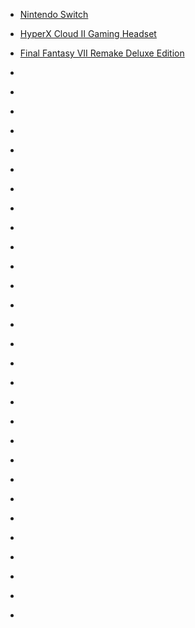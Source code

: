 
- [Nintendo Switch](/2020/09/nintendo-switch/)

- [HyperX Cloud II Gaming Headset](/2020/05/hyperx-cloud2/)

- [Final Fantasy VII Remake Deluxe Edition](/2020/05/ff7r/)

- [](/2019/11/b4op_a_h17a/)

- [](/2019/11/b4cpvadbnlh/)

- [](/2019/07/bz4_55-bbti/)

- [](/2019/02/bt8tp9pb8_k/)

- [](/2019/01/bsmx_nfh8zf/)

- [](/2017/10/bz6ml5japww/)

- [](/2017/08/bxqzgqtgnyj/)

- [](/2017/04/bsc2z6hgwse/)

- [](/2016/09/bkjebqcbpng/)

- [](/2015/12/10154248420738912/)

- [](/2015/10/10154149549698912/)

- [](/2015/07/10153930078723912/)

- [](/2015/06/10153912141213912/)

- [](/2015/06/10153899876223912/)

- [](/2015/05/10153785635398912/)

- [](/2015/04/10153742005108912/)

- [](/2015/04/10153696293128912/)

- [](/2015/02/10153565963313912/)

- [](/2014/12/10153440719078912/)

- [](/2014/12/10153431881193912/)

- [](/2014/11/10153384651033912-0/)

- [](/2014/11/10153368066043912/)

- [](/2014/11/10153364208578912/)

- [](/2014/11/10153351444333912/)

- [](/2014/11/10153351399188912/)

- [](/2014/07/10153077595843912-0/)

- [](/2014/04/10152879455218912-1/)

- [](/2010/07/864976627/)

- [](/2010/04/552465073/)
